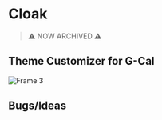 # Cloak

> ⚠️ NOW ARCHIVED ⚠️ 

## Theme Customizer for G-Cal

![Frame 3](https://user-images.githubusercontent.com/27310726/229301080-d6702e9a-8f42-4600-a30d-04a4e1aaed53.png)

## Bugs/Ideas

